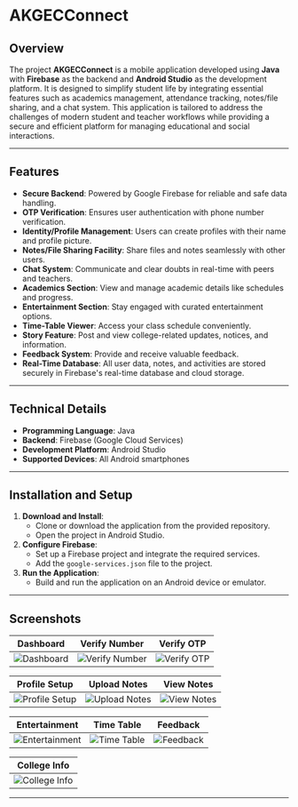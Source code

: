 # AKGECConnect

## Overview
The project **AKGECConnect** is a mobile application developed using **Java** with **Firebase** as the backend and **Android Studio** as the development platform. It is designed to simplify student life by integrating essential features such as academics management, attendance tracking, notes/file sharing, and a chat system. This application is tailored to address the challenges of modern student and teacher workflows while providing a secure and efficient platform for managing educational and social interactions.

---

## Features
- **Secure Backend**: Powered by Google Firebase for reliable and safe data handling.
- **OTP Verification**: Ensures user authentication with phone number verification.
- **Identity/Profile Management**: Users can create profiles with their name and profile picture.
- **Notes/File Sharing Facility**: Share files and notes seamlessly with other users.
- **Chat System**: Communicate and clear doubts in real-time with peers and teachers.
- **Academics Section**: View and manage academic details like schedules and progress.
- **Entertainment Section**: Stay engaged with curated entertainment options.
- **Time-Table Viewer**: Access your class schedule conveniently.
- **Story Feature**: Post and view college-related updates, notices, and information.
- **Feedback System**: Provide and receive valuable feedback.
- **Real-Time Database**: All user data, notes, and activities are stored securely in Firebase's real-time database and cloud storage.

---

## Technical Details
- **Programming Language**: Java
- **Backend**: Firebase (Google Cloud Services)
- **Development Platform**: Android Studio
- **Supported Devices**: All Android smartphones

---

## Installation and Setup
1. **Download and Install**:
    - Clone or download the application from the provided repository.
    - Open the project in Android Studio.
2. **Configure Firebase**:
    - Set up a Firebase project and integrate the required services.
    - Add the `google-services.json` file to the project.
3. **Run the Application**:
    - Build and run the application on an Android device or emulator.

---

## Screenshots
| **Dashboard** | **Verify Number** | **Verify OTP** |
|:-------------:|:-----------------:|:--------------:|
| ![Dashboard](https://res.cloudinary.com/dlmki3zha/image/upload/v1734463592/AKGECConnect/iw07s0s9mmvip0s0gpgx.png) | ![Verify Number](https://res.cloudinary.com/dlmki3zha/image/upload/v1734463592/AKGECConnect/vow4a3kazfvd5o4k49nn.png) | ![Verify OTP](https://res.cloudinary.com/dlmki3zha/image/upload/v1734463592/AKGECConnect/sk6jy3zgaumu92luo3qr.png) |

| **Profile Setup** | **Upload Notes** | **View Notes** |
|:-----------------:|:----------------:|:--------------:|
| ![Profile Setup](https://res.cloudinary.com/dlmki3zha/image/upload/v1734463593/AKGECConnect/nckft2gdccqbjdinanie.png) | ![Upload Notes](https://res.cloudinary.com/dlmki3zha/image/upload/v1734463593/AKGECConnect/qicjb0b2ym4lmrxwvnfe.png) | ![View Notes](https://res.cloudinary.com/dlmki3zha/image/upload/v1734463593/AKGECConnect/kf9udt3xnyeylgkypzfx.png) |

| **Entertainment** | **Time Table** | **Feedback** |
|:-----------------:|:--------------:|:------------:|
| ![Entertainment](https://res.cloudinary.com/dlmki3zha/image/upload/v1734463592/AKGECConnect/xzfskimhkopwcgcmcgjh.png) | ![Time Table](https://res.cloudinary.com/dlmki3zha/image/upload/v1734463593/AKGECConnect/hsdbcjhsdvbj.png) | ![Feedback](https://res.cloudinary.com/dlmki3zha/image/upload/v1734463592/AKGECConnect/odaksyqszddijwd5mnsj.png) |

| **College Info** |
|:----------------:|
| ![College Info](https://res.cloudinary.com/dlmki3zha/image/upload/v1734463592/AKGECConnect/fc4gop3ra3fifw5uovlg.png) |

---
